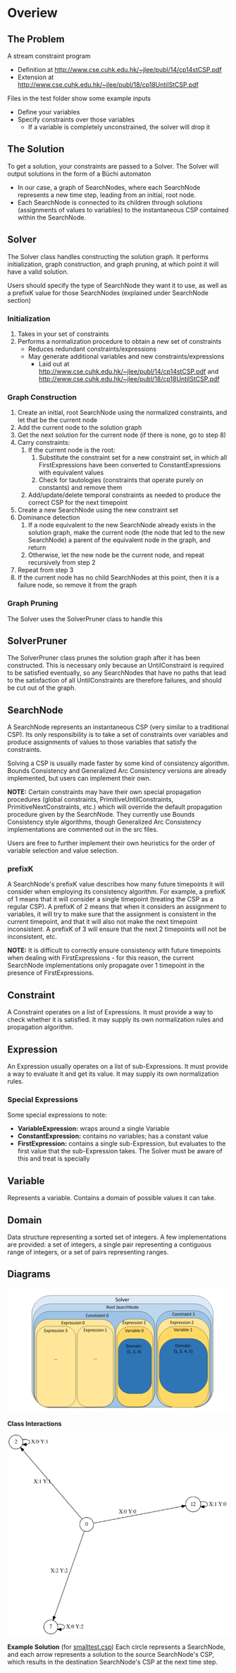 # Overiew

## The Problem
A stream constraint program

* Definition at http://www.cse.cuhk.edu.hk/~jlee/publ/14/cp14stCSP.pdf
* Extension at http://www.cse.cuhk.edu.hk/~jlee/publ/18/cp18UntilStCSP.pdf

Files in the test folder show some example inputs

* Define your variables
* Specify constraints over those variables
  * If a variable is completely unconstrained, the solver will drop it

## The Solution
To get a solution, your constraints are passed to a Solver. The Solver will output solutions in the form of a Büchi automaton
* In our case, a graph of SearchNodes, where each SearchNode represents a new time step, leading from an initial, root node.
* Each SearchNode is connected to its children through solutions (assignments of values to variables) to the instantaneous CSP contained within the SearchNode.

## Solver
The Solver class handles constructing the solution graph. It performs initialization, graph construction, and graph pruning, at which point it will have a valid solution.

Users should specify the type of SearchNode they want it to use, as well as a prefixK value for those SearchNodes (explained under SearchNode section)

### Initialization
1. Takes in your set of constraints
2. Performs a normalization procedure to obtain a new set of constraints
    * Reduces redundant constraints/expressions
    * May generate additional variables and new constraints/expressions
        * Laid out at http://www.cse.cuhk.edu.hk/~jlee/publ/14/cp14stCSP.pdf and http://www.cse.cuhk.edu.hk/~jlee/publ/18/cp18UntilStCSP.pdf

### Graph Construction
1. Create an initial, root SearchNode using the normalized constraints, and let that be the current node
2. Add the current node to the solution graph
3. Get the next solution for the current node (if there is none, go to step 8)
4. Carry constraints:
    1. If the current node is the root:
        1. Substitute the constraint set for a new constraint set, in which all FirstExpressions have been converted to ConstantExpressions with equivalent values
        2. Check for tautologies (constraints that operate purely on constants) and remove them
    2. Add/update/delete temporal constraints as needed to produce the correct CSP for the next timepoint
5. Create a new SearchNode using the new constraint set
6. Dominance detection
    1. If a node equivalent to the new SearchNode already exists in the solution graph, make the current node (the node that led to the new SearchNode) a parent of the equivalent node in the graph, and return
    2. Otherwise, let the new node be the current node, and repeat recursively from step 2
7. Repeat from step 3
8. If the current node has no child SearchNodes at this point, then it is a failure node, so remove it from the graph

### Graph Pruning
The Solver uses the SolverPruner class to handle this


## SolverPruner
The SolverPruner class prunes the solution graph after it has been constructed. This is necessary only because an UntilConstraint is required to be satisfied 
eventually, so any SearchNodes that have no paths that lead to the satisfaction of all UntilConstraints are therefore failures, and should be cut out of the graph.

## SearchNode
A SearchNode represents an instantaneous CSP (very similar to a traditional CSP). Its only responsibility is to take a set of constraints over
variables and produce assignments of values to those variables that satisfy the constraints.

Solving a CSP is usually made faster by some kind of consistency algorithm. Bounds Consistency and Generalized Arc Consistency versions are already
implemented, but users can implement their own. 

**NOTE:** Certain constraints may have their own special propagation procedures (global constraints, PrimitiveUntilConstraints, PrimitiveNextConstraints, etc.)
which will override the default propagation procedure given by the SearchNode. They currently use Bounds Consistency style algorithms,
though Generalized Arc Consistency implementations are commented out in the src files.

Users are free to further implement their own heuristics for the order of variable selection and value selection.

### prefixK
A SearchNode's prefixK value describes how many future timepoints it will consider when employing its consistency algorithm. For example,
a prefixK of 1 means that it will consider a single timepoint (treating the CSP as a regular CSP). A prefixK of 2 means that when it considers
an assignment to variables, it will try to make sure that the assignment is consistent in the current timepoint, and that it will also not
make the next timepoint inconsistent. A prefixK of 3 will ensure that the next 2 timepoints will not be inconsistent, etc.

**NOTE:** It is difficult to correctly ensure consistency with future timepoints when dealing with FirstExpressions - for this reason,
the current SearchNode implementations only propagate over 1 timepoint in the presence of FirstExpressions.

## Constraint
A Constraint operates on a list of Expressions. It must provide a way to check whether it
is satisfied. It may supply its own normalization rules and propagation algorithm. 

## Expression
An Expression usually operates on a list of sub-Expressions. It must provide a way to evaluate it and get its value. It
may supply its own normalization rules.

### Special Expressions
Some special expressions to note:
* **VariableExpression:** wraps around a single Variable
* **ConstantExpression:** contains no variables; has a constant value
* **FirstExpression:** contains a single sub-Expression, but evaluates to the first value that the sub-Expression takes. The Solver must
be aware of this and treat is specially

## Variable
Represents a variable. Contains a domain of possible values it can take.

## Domain
Data structure representing a sorted set of integers. A few implementations are provided: a set of integers, a single pair representing a 
contiguous range of integers, or a set of pairs representing ranges.

## Diagrams
![Class Interactions](https://raw.githubusercontent.com/dmurphy15/stcsp/images/diagram.png)

**Class Interactions**



![Example Solution](https://raw.githubusercontent.com/dmurphy15/stcsp/images/solutions.png)

**Example Solution** (for [smalltest.csp](tests/ExtraTests/smalltest.csp)) Each circle represents a SearchNode, and each arrow represents a solution to the source SearchNode's CSP, which results in the destination SearchNode's CSP at the next time step.

